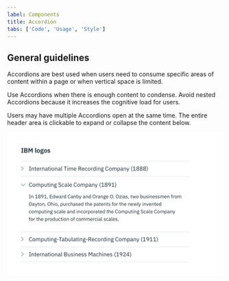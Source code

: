```yaml
---
label: Components
title: Accordion
tabs: ['Code', 'Usage', 'Style']
---
```


## General guidelines

Accordions are best used when users need to consume specific areas of content within a page or when vertical space is limited.

Use Accordions when there is enough content to condense. Avoid nested Accordions because it increases the cognitive load for users.

Users may have multiple Accordions open at the same time. The entire header area is clickable to expand or collapse the content below.

![accordion example](images/accordion-usage-1.png)
